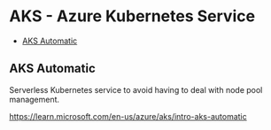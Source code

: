 # AKS - Azure Kubernetes Service

<!-- INDEX_START -->
- [AKS Automatic](#aks-automatic)
<!-- INDEX_END -->

## AKS Automatic

Serverless Kubernetes service to avoid having to deal with node pool management.

<https://learn.microsoft.com/en-us/azure/aks/intro-aks-automatic>

